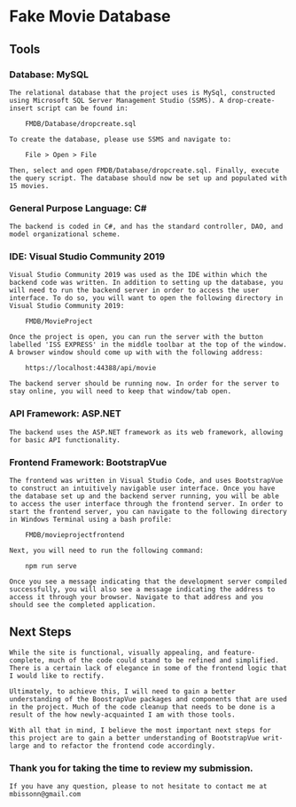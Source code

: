 # Fake Movie Database

## Tools

### Database: MySQL

    The relational database that the project uses is MySql, constructed using Microsoft SQL Server Management Studio (SSMS). A drop-create-insert script can be found in:
    
        FMDB/Database/dropcreate.sql

    To create the database, please use SSMS and navigate to:

        File > Open > File

    Then, select and open FMDB/Database/dropcreate.sql. Finally, execute the query script. The database should now be set up and populated with 15 movies.

### General Purpose Language: C\#

    The backend is coded in C#, and has the standard controller, DAO, and model organizational scheme.

### IDE: Visual Studio Community 2019

    Visual Studio Community 2019 was used as the IDE within which the backend code was written. In addition to setting up the database, you will need to run the backend server in order to access the user interface. To do so, you will want to open the following directory in Visual Studio Community 2019:

        FMDB/MovieProject

    Once the project is open, you can run the server with the button labelled 'ISS EXPRESS' in the middle toolbar at the top of the window. A browser window should come up with with the following address:

        https://localhost:44388/api/movie

    The backend server should be running now. In order for the server to stay online, you will need to keep that window/tab open.

### API Framework: ASP.NET

    The backend uses the ASP.NET framework as its web framework, allowing for basic API functionality.

### Frontend Framework: BootstrapVue

    The frontend was written in Visual Studio Code, and uses BootstrapVue to construct an intuitively navigable user interface. Once you have the database set up and the backend server running, you will be able to access the user interface through the frontend server. In order to start the frontend server, you can navigate to the following directory in Windows Terminal using a bash profile:

        FMDB/movieprojectfrontend

    Next, you will need to run the following command:

        npm run serve

    Once you see a message indicating that the development server compiled successfully, you will also see a message indicating the address to access it through your browser. Navigate to that address and you should see the completed application.

## Next Steps

    While the site is functional, visually appealing, and feature-complete, much of the code could stand to be refined and simplified. There is a certain lack of elegance in some of the frontend logic that I would like to rectify.

    Ultimately, to achieve this, I will need to gain a better understanding of the BoostrapVue packages and components that are used in the project. Much of the code cleanup that needs to be done is a result of the how newly-acquainted I am with those tools.

    With all that in mind, I believe the most important next steps for this project are to gain a better understanding of BootstrapVue writ-large and to refactor the frontend code accordingly.

### Thank you for taking the time to review my submission.

    If you have any question, please to not hesitate to contact me at mbissonn@gmail.com


